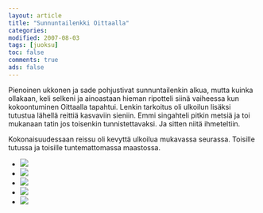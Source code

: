 ```yaml
--- 
layout: article 
title: "Sunnuntailenkki Oittaalla" 
categories: 
modified: 2007-08-03 
tags: [juoksu]
toc: false 
comments: true 
ads: false 
--- 
```


Pienoinen ukkonen ja sade pohjustivat sunnuntailenkin alkua, mutta
kuinka ollakaan, keli selkeni ja ainoastaan hieman ripotteli siinä
vaiheessa kun kokoontuminen Oittaalla tapahtui. Lenkin tarkoitus oli
ulkoilun lisäksi tutustua lähellä reittiä kasvaviin sieniin. Emmi
singahteli pitkin metsiä ja toi mukanaan tatin jos toisenkin
tunnistettavaksi. Ja sitten niitä ihmeteltiin.

Kokonaisuudessaan reissu oli kevyttä ulkoilua mukavassa seurassa.
Toisille tutussa ja toisille tuntemattomassa maastossa.

<div class="image-gallery">

-   [![](/Media/Default/ImageGalleries/sunnuntailenkki-oittaalla/Thumbnails/Kaarinan%20pyöräily%20001.jpg)](/Media/Default/ImageGalleries/sunnuntailenkki-oittaalla/Kaarinan%20pyöräily%20001.jpg)
-   [![](/Media/Default/ImageGalleries/sunnuntailenkki-oittaalla/Thumbnails/Kaarinan%20pyöräily%20002.jpg)](/Media/Default/ImageGalleries/sunnuntailenkki-oittaalla/Kaarinan%20pyöräily%20002.jpg)
-   [![](/Media/Default/ImageGalleries/sunnuntailenkki-oittaalla/Thumbnails/Kaarinan%20pyöräily%20003.jpg)](/Media/Default/ImageGalleries/sunnuntailenkki-oittaalla/Kaarinan%20pyöräily%20003.jpg)
-   [![](/Media/Default/ImageGalleries/sunnuntailenkki-oittaalla/Thumbnails/Kaarinan%20pyöräily%20004.jpg)](/Media/Default/ImageGalleries/sunnuntailenkki-oittaalla/Kaarinan%20pyöräily%20004.jpg)
-   [![](/Media/Default/ImageGalleries/sunnuntailenkki-oittaalla/Thumbnails/Kaarinan%20pyöräily%20005.jpg)](/Media/Default/ImageGalleries/sunnuntailenkki-oittaalla/Kaarinan%20pyöräily%20005.jpg)

</div>
